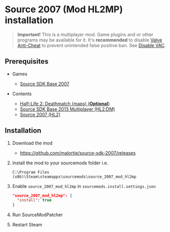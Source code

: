 # Source 2007 (Mod HL2MP) installation

> **Important!** This is a multiplayer mod. Game plugins and or other programs may be available for it. It's **recommended** to disable [Valve Anti-Cheat](https://developer.valvesoftware.com/wiki/Valve_Anti-Cheat) to prevent unintended false positive ban. See [Disable VAC](../disable-vac.md).

## Prerequisites

- Games
  - [Source SDK Base 2007](../../../game-installation/game-installation/source-sdk-base-2007.md)

- Contents
  - [Half-Life 2: Deathmatch (maps) (**Optional**)](../../../SourceContentInstaller/v0/content-installation/half-life-2-deathmatch.md#maps-content)
  - [Source SDK Base 2013 Multiplayer (HL2:DM)](../../../SourceContentInstaller/v0/content-installation/source-sdk-base-2013-multiplayer.md#hl2dm-content)
  - [Source 2007 (HL2)](../../../SourceContentInstaller/v0/content-installation/source-2007.md#hl2-content)

## Installation

1. Download the mod

   - <https://github.com/malortie/source-sdk-2007/releases>

2. Install the mod to your sourcemods folder i.e.

   ```text
   C:\Program Files (x86)\Steam\steamapps\sourcemods\source_2007_mod_hl2mp
   ```

3. Enable `source_2007_mod_hl2mp` in `sourcemods.install.settings.json`

   ```json
   "source_2007_mod_hl2mp": {
     "install": true
   }
   ```

4. Run SourceModPatcher
5. Restart Steam

